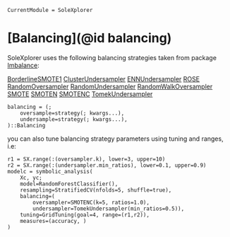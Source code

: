 ```@meta
CurrentModule = SoleXplorer
```

# [Balancing](@id balancing)

SoleXplorer uses the following balancing strategies taken from package [Imbalance](https://github.com/JuliaAI/Imbalance.jl): 

[BorderlineSMOTE1]()
[ClusterUndersampler]()
[ENNUndersampler]()
[ROSE]()
[RandomOversampler]()
[RandomUndersampler]()
[RandomWalkOversampler]()
[SMOTE]()
[SMOTEN]()
[SMOTENC]()
[TomekUndersampler]()


```
balancing = (;
    oversample=strategy(; kwargs...),
    undersample=strategy(; kwargs...),
)::Balancing
```

you can also tune balancing strategy parameters using tuning and ranges, i.e:
```
r1 = SX.range(:(oversampler.k), lower=3, upper=10)
r2 = SX.range(:(undersampler.min_ratios), lower=0.1, upper=0.9)
modelc = symbolic_analysis(
    Xc, yc;
    model=RandomForestClassifier(),
    resampling=StratifiedCV(nfolds=5, shuffle=true),
    balancing=(
        oversampler=SMOTENC(k=5, ratios=1.0),
        undersampler=TomekUndersampler(min_ratios=0.5)),
    tuning=GridTuning(goal=4, range=(r1,r2)),
    measures=(accuracy, )
)
```